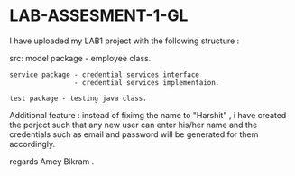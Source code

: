 # LAB-ASSESMENT-1-GL

I have uploaded my LAB1 project with the following structure :
  
  
  src:
    model package - employee class.
    
    service package - credential services interface
                    - credential services implementaion.
                    
    test package - testing java class.
    
  
 Additional feature :
 instead of fiximg the name to "Harshit" , i have created the porject such that  any new user can enter his/her name and the credentials such as email and password will be generated for them accordingly.
 
 regards 
 Amey Bikram .
        
